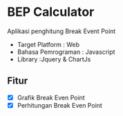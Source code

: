 # BEP Calculator
Aplikasi penghitung Break Event Point
- Target Platform : Web
- Bahasa Pemrograman : Javascript
- Library :Jquery & ChartJs

## Fitur
- [x] Grafik Break Even Point
- [x] Perhitungan Break Even Point
